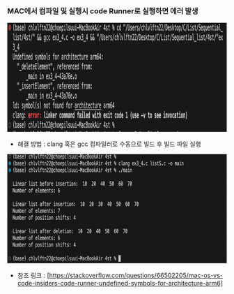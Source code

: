 ### MAC에서 컴파일 및 실행시 code Runner로 실행하면 에러 발생

<img src="./pics/error.png" height="250"/>

- 해결 방법 : clang 혹은 gcc 컴파일러로 수동으로 빌드 후 빌드 파일 실행

<img src="./pics/fix.png" height="250"/>

- 참조 링크 : [https://stackoverflow.com/questions/66502205/mac-os-vs-code-insiders-code-runner-undefined-symbols-for-architecture-arm6]
